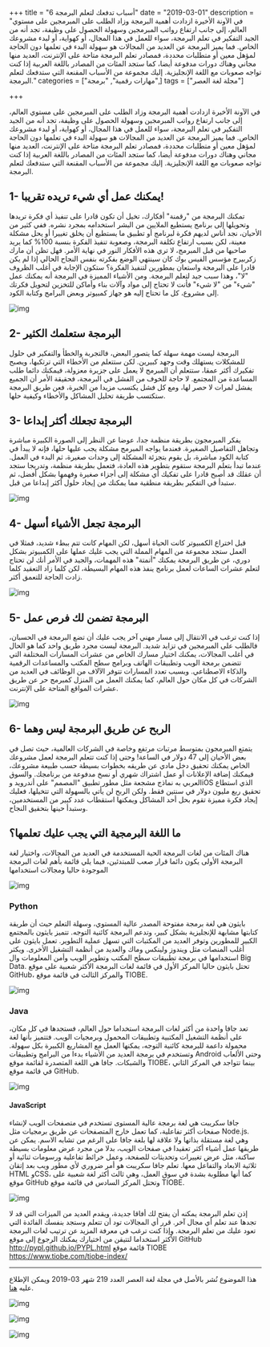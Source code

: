 +++
title = "6 أسباب تدفعك لتعلم البرمجة"
date = "2019-03-01"
description = "في الآونة الأخيرة ازدادت أهمية البرمجة وزاد الطلب على المبرمجين على مستوي العالم، إلى جانب ارتفاع رواتب المبرمجين وسهولة الحصول على وظيفة، تجد أنه من الجيد التفكير في تعلم البرمجة، سواء للعمل في هذا المجال، أو كهواية، أو لبدء مشروعك الخاص. فما يميز البرمجة عن العديد من المجالات هو سهولة البدء في تعلمها دون الحاجة لمؤهل معين أو متطلبات محددة، فمصادر تعلم البرمجة متاحة على الإنترنت، العديد منها مجاني وهناك دورات مدفوعة أيضا، كما ستجد المئات من المصادر باللغة العربية إذا كنت تواجه صعوبات مع اللغة الإنجليزية. إليك مجموعة من الأسباب المقنعة التي ستدفعك لتعلم البرمجة."
categories = ["مهارات رقمية", "برمجة",]
tags = ["مجلة لغة العصر"]

+++

في الآونة الأخيرة ازدادت أهمية البرمجة وزاد الطلب على المبرمجين على مستوي العالم، إلى جانب ارتفاع رواتب المبرمجين وسهولة الحصول على وظيفة، تجد أنه من الجيد التفكير في تعلم البرمجة، سواء للعمل في هذا المجال، أو كهواية، أو لبدء مشروعك الخاص. فما يميز البرمجة عن العديد من المجالات هو سهولة البدء في تعلمها دون الحاجة لمؤهل معين أو متطلبات محددة، فمصادر تعلم البرمجة متاحة على الإنترنت، العديد منها مجاني وهناك دورات مدفوعة أيضا، كما ستجد المئات من المصادر باللغة العربية إذا كنت تواجه صعوبات مع اللغة الإنجليزية. إليك مجموعة من الأسباب المقنعة التي ستدفعك لتعلم البرمجة.

## 1- يمكنك عمل أي شيء تريده تقريبا!

تمكنك البرمجة من "رقمنة" أفكارك، تخيل أن تكون قادرا على تنفيذ أي فكرة تريدها وتحويلها إلى برنامج يستطيع الملايين من البشر استخدامه بمجرد نشره. ففي كثير من الأحيان، نجد أناس لديهم فكرة لبرنامج أو تطبيق ما يستطيع أن يخلق تغييرا أو يحل مشكلة معينة، لكن بسبب ارتفاع تكلفة البرمجة، وصعوبة تنفيذ الفكرة بنسبة 100% كما يريد صاحبها من قبل المبرمج، لا تري هذه الأفكار النور في نهاية الأمر.
فهل تظن أن مارك زكربيرج مؤسس الفيس بوك كان سينتهي الوضع بفكرته بنفس النجاح الحالي إذا لم يكن قادرا على البرمجة واستعان بمطورين لتنفيذ الفكرة؟ ستكون الإجابة في أغلب الظروف "لا"، وهذا سبب جيد لتعلم البرمجة.
ومن الأشياء المميزة في البرمجة أنه يمكنك عمل "شيء" من "لا شيء" فأنت لا تحتاج إلى مواد وآلات بناء وأماكن للتخزين لتحويل فكرتك إلى مشروع، كل ما تحتاج إليه هو جهاز كمبيوتر وبعض البرامج وكتابة الكود.

![img](images/1.jpg)

## 2- البرمجة ستعلمك الكثير

البرمجة ليست مهمة سهلة كما يتصور البعض، فالتجربة والخطأ والتفكير في حلول للمشكلات يستهلك وقت وجهد كبيرين. لكن ستتعلم من الأخطاء التي ترتكبها، ويصبح تفكيرك أكثر عمقا، ستتعلم أن المبرمج لا يعمل على جزيرة معزولة، فيمكنك دائما طلب المساعدة من المجتمع. لا حاجة للخوف من الفشل في البرمجة، فحقيقة الأمر أن الجميع يفشل لمرات لا حصر لها، ومع كل فشل يكتسب مزيدا من الخبرة، فعن طريق البرمجة ستكتسب طريقة تحليل المشاكل والأخطاء وكيفية حلها.

## 3- البرمجة تجعلك أكثر إبداعا

يفكر المبرمجون بطريقة منظمة جدا، عوضا عن النظر إلى الصورة الكبيرة مباشرة وتجاهل التفاصيل الصغيرة. فعندما يواجه المبرمج مشكلة يجب عليها حلها، فإنه لا يبدأ في كتابة الكود مباشرة، بل يقوم بتجزئة المشكلة إلى وحدات صغيرة، ثم البدء في العمل.
عندما تبدأ بتعلم البرمجة ستقوم بتطوير هذه العادة، فتعمل بطريقة منظمة، وتدريجا ستجد أن عقلك قد أصبح قادرا على تفكيك أي مشكلة إلى أجزاء صغيرة وفهمها بشكل أفضل، ثم ستبدأ في التفكير بطريقة منطقية مما يمكنك من إيجاد حلول أكثر إبداعا من قبل.

![img](images/2.jpg)

## 4- البرمجة تجعل الأشياء أسهل

قبل اختراع الكمبيوتر كانت الحياة أسهل، لكن المهام كانت تتم ببطء شديد، فمثلا في العمل ستجد مجموعة من المهام المملة التي يجب عليك عملها على الكمبيوتر بشكل دوري، عن طريق البرمجة يمكنك "أتمتة" هذه المهمات، والجيد في الأمر أنك لن تحتاج لتعلم عشرات الساعات لعمل برنامج ينفذ هذه المهام البسيطة، لكن كلما زاد التعقيد كلما زادت الحاجة للتعمق أكثر.

![img](images/3.jpg)

## 5- البرمجة تضمن لك فرص عمل

إذا كنت ترغب في الانتقال إلى مسار مهني آخر يجب عليك أن تضع البرمجة في الحسبان، فالطلب على المبرمجين في تزايد شديد. البرمجة ليست مجرد طريق واحد كما هو الحال في أغلب المجالات، يمكنك اختيار مسارك الخاص من عشرات المسارات المختلفة التي تتضمن برمجة الويب وتطبيقات الهاتف وبرامج سطح المكتب والمساعدات الرقمية والذكاء الاصطناعي. وبسبب تعدد المسارات تتوفر الآلاف من الوظائف في العديد من الشركات في كل مكان حول العالم، كما يمكنك العمل من المنزل كمبرمج حر عن طريق عشرات المواقع المتاحة على الإنترنت.

![img](images/4.jpg)

## 6- الربح عن طريق البرمجة ليس وهما

يتمتع المبرمجون بمتوسط مرتبات مرتفع وخاصة في الشركات العالمية، حيث تصل في بعض الأحيان إلى 47 دولار في الساعة! وحتى إذا كنت تتعلم البرمجة لعمل مشروعك الخاص يمكنك تحقيق دخل مادي عن طريقه بخطوات بسيطة حسب طبيعة مشروعك، فيمكنك إضافة الإعلانات أو عمل اشتراك شهري أو نسخ مدفوعة من برنامجك. والسوق العربي به نماذج مشجعة مثل مطور تطبيق "المصمم" على أندرويد وiOS الذي استطاع تحقيق ربع مليون دولار في سنتين فقط.
ولكن الربح لن يأتي بالسهولة التي تتخيلها، فعليك إيجاد فكرة مميزة تقوم بحل أحد المشاكل ويمكنها استقطاب عدد كبير من المستخدمين، وستبدأ حينها بتحقيق النجاح.

## ما اللغة البرمجية التي يجب عليك تعلمها؟

هناك المئات من لغات البرمجة الحية المستخدمة في العديد من المجالات، واختيار لغة البرمجة الأولى يكون دائما قرار صعب للمبتدئين، فيما يلي قائمة بأهم لغات البرمجة الموجودة حاليا ومجالات استخدامها

![img](images/programming.jpg)

### Python

بايثون هي لغة برمجة مفتوحة المصدر عالية المستوي، وسهلة التعلم حيث أن طريقة كتابتها مشابهة للإنجليزية بشكل كبير، وتدعم البرمجة كائنية التوجه. تتميز بايثون بالمجتمع الكبير للمطورين وتوفر العديد من المكتبات التي تسهل عملية التطوير.
تعمل بايثون على أغلب المنصات مثل ويندوز ولينكس وماك والعديد من أنظمة التشغيل الأخرى. ويكثر استخدامها في برمجة تطبيقات سطح المكتب وتطوير الويب وأمن المعلومات وال Big Data.
تحتل بايثون حاليا المركز الأول في قائمة لغات البرمجة الأكثر شعبية على موقع GitHub، والمركز الثالث في قائمة موقع TIOBE.

![img](images/python.webp)

### Java

تعد جافا واحدة من أكثر لغات البرمجة استخداما حول العالم، فستجدها في كل مكان، على أنظمة التشغيل المكتبية وتطبيقات المحمول وبرمجيات الويب. فتتميز بأنها لغة محمولة داعمة للبرمجة كائنية التوجه، يمكنها العمل مع المشاريع الكبيرة بكل سهولة. وتستخدم في برمجة العديد من الأشياء بدءا من البرامج وتطبيقات Android وحتى الألعاب والشبكات.
جافا هي اللغة المتصدرة لقائمة موقع TIOBE، بينما تتواجد في المركز الثاني في قائمة موقع GitHub.

![img](images/java.webp?height=256px)

#### JavaScript

جافا سكريبت هي لغة برمجة عالية المستوى تستخدم في متصفحات الويب لإنشاء صفحات أكثر تفاعلية، كما تعمل خارج المتصفحات عن طريق برمجيات مثل Node.js. وهي لغة مستقلة بذاتها ولا علاقة لها بلغة جافا على الرغم من تشابه الاسم.
يمكن عن طريقها عمل أشياء أكثر تعقيدا في صفحات الويب، بدلا من مجرد عرض معلومات بسيطة ساكنة، مثل عرض تغييرات وتحديثات للصفحة، وعمل خرائط تفاعلية ورسومات ثنائية أو ثلاثية الابعاد والتفاعل معها.
تعلم جافا سكريبت هو أمر ضروري لأي مطور ويب بعد إتقان HTML وCSS، كما أنها مطلوبة بشدة في سوق العمل، وهي ثالث أكثر لغة شعبية على موقع GitHub وتحتل المركز السادس في قائمة موقع TIOBE.

![img](images/JavaScript.webp?height=256px)

إذن تعلم البرمجة يمكنه أن يفتح لك أفاقا جديدة، ويقدم العديد من الميزات التي قد لا تجدها عند تعلم أي مجال آخر. قرر أي المجالات تود أن تتعلم وستجد بنفسك الفائدة التي تعود عليك من تعلم البرمجة. وإذا كنت ترغب في معرفة المزيد عن ترتيب لغات البرمجة الأكثر استخداما لتتيقن من اختيارك يمكنك الرجوع إلى
موقع GitHub http://pypl.github.io/PYPL.html
قائمة موقع TIOBE https://www.tiobe.com/tiobe-index/

---

هذا الموضوع نُشر باﻷصل في مجلة لغة العصر العدد 219 شهر 03-2019 ويمكن الإطلاع عليه [هنا](https//drive.google.com/file/d/1vMolIId6r-lHf8Qi86Bdto_aRde37y8x/view?usp=sharing).

![img](images/219-1.png)

![img](images/219-2.png)

![img](images/219-3.png)

